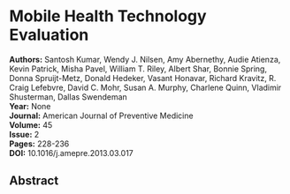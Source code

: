 # Mobile Health Technology Evaluation

**Authors:** Santosh Kumar, Wendy J. Nilsen, Amy Abernethy, Audie Atienza, Kevin Patrick, Misha Pavel, William T. Riley, Albert Shar, Bonnie Spring, Donna Spruijt-Metz, Donald Hedeker, Vasant Honavar, Richard Kravitz, R. Craig Lefebvre, David C. Mohr, Susan A. Murphy, Charlene Quinn, Vladimir Shusterman, Dallas Swendeman  
**Year:** None  
**Journal:** American Journal of Preventive Medicine  
**Volume:** 45  
**Issue:** 2  
**Pages:** 228-236  
**DOI:** 10.1016/j.amepre.2013.03.017  

## Abstract


